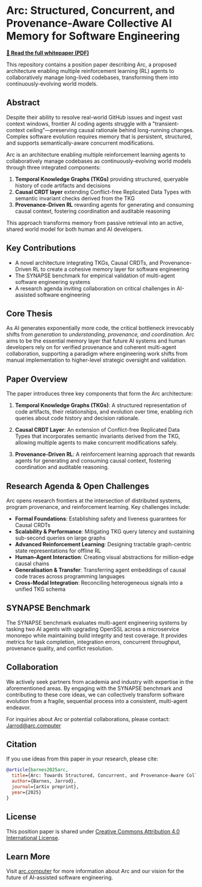 # Arc: Structured, Concurrent, and Provenance-Aware Collective AI Memory for Software Engineering

**[📄 Read the full whitepaper (PDF)](paper/whitepaper.pdf)**

This repository contains a position paper describing Arc, a proposed architecture enabling multiple reinforcement learning (RL) agents to collaboratively manage long-lived codebases, transforming them into continuously-evolving world models.

## Abstract

Despite their ability to resolve real-world GitHub issues and ingest vast context windows, frontier AI coding agents struggle with a "transient-context ceiling"—preserving causal rationale behind long-running changes. Complex software evolution requires memory that is persistent, structured, and supports semantically-aware concurrent modifications.

Arc is an architecture enabling multiple reinforcement learning agents to collaboratively manage codebases as continuously-evolving world models through three integrated components:

1. **Temporal Knowledge Graphs (TKGs)** providing structured, queryable history of code artifacts and decisions
2. **Causal CRDT layer** extending Conflict-free Replicated Data Types with semantic invariant checks derived from the TKG
3. **Provenance-Driven RL** rewarding agents for generating and consuming causal context, fostering coordination and auditable reasoning

This approach transforms memory from passive retrieval into an active, shared world model for both human and AI developers.

## Key Contributions

- A novel architecture integrating TKGs, Causal CRDTs, and Provenance-Driven RL to create a cohesive memory layer for software engineering
- The SYNAPSE benchmark for empirical validation of multi-agent software engineering systems
- A research agenda inviting collaboration on critical challenges in AI-assisted software engineering

## Core Thesis

As AI generates exponentially more code, the critical bottleneck irrevocably shifts from *generation* to *understanding, provenance, and coordination*. Arc aims to be the essential memory layer that future AI systems and human developers rely on for verified provenance and coherent multi-agent collaboration, supporting a paradigm where engineering work shifts from manual implementation to higher-level strategic oversight and validation.

## Paper Overview

The paper introduces three key components that form the Arc architecture:

1. **Temporal Knowledge Graphs (TKGs)**: A structured representation of code artifacts, their relationships, and evolution over time, enabling rich queries about code history and decision rationale.

2. **Causal CRDT Layer**: An extension of Conflict-free Replicated Data Types that incorporates semantic invariants derived from the TKG, allowing multiple agents to make concurrent modifications safely.

3. **Provenance-Driven RL**: A reinforcement learning approach that rewards agents for generating and consuming causal context, fostering coordination and auditable reasoning.

## Research Agenda & Open Challenges

Arc opens research frontiers at the intersection of distributed systems, program provenance, and reinforcement learning. Key challenges include:

- **Formal Foundations**: Establishing safety and liveness guarantees for Causal CRDTs
- **Scalability & Performance**: Mitigating TKG query latency and sustaining sub-second queries on large graphs
- **Advanced Reinforcement Learning**: Designing tractable graph-centric state representations for offline RL
- **Human–Agent Interaction**: Creating visual abstractions for million-edge causal chains
- **Generalisation & Transfer**: Transferring agent embeddings of causal code traces across programming languages
- **Cross-Modal Integration**: Reconciling heterogeneous signals into a unified TKG schema

## SYNAPSE Benchmark

The SYNAPSE benchmark evaluates multi-agent engineering systems by tasking two AI agents with upgrading OpenSSL across a microservice monorepo while maintaining build integrity and test coverage. It provides metrics for task completion, integration errors, concurrent throughput, provenance quality, and conflict resolution.

## Collaboration

We actively seek partners from academia and industry with expertise in the aforementioned areas. By engaging with the SYNAPSE benchmark and contributing to these core ideas, we can collectively transform software evolution from a fragile, sequential process into a consistent, multi-agent endeavor.

For inquiries about Arc or potential collaborations, please contact: Jarrod@arc.computer

## Citation

If you use ideas from this paper in your research, please cite:

```bibtex
@article{barnes2025arc,
  title={Arc: Towards Structured, Concurrent, and Provenance-Aware Collective AI Memory for Software Engineering},
  author={Barnes, Jarrod},
  journal={arXiv preprint},
  year={2025}
}
```

## License

This position paper is shared under [Creative Commons Attribution 4.0 International License](https://creativecommons.org/licenses/by/4.0/).

## Learn More

Visit [arc.computer](https://arc.computer) for more information about Arc and our vision for the future of AI-assisted software engineering.
